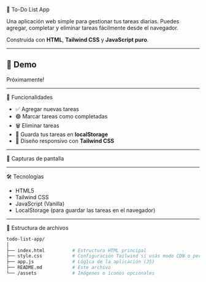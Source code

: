 📝 To-Do List App

Una aplicación web simple para gestionar tus tareas diarias. Puedes agregar, completar y eliminar tareas fácilmente desde el navegador.

Construida con **HTML**, **Tailwind CSS** y **JavaScript puro**.

---

## 🚀 Demo

Próximamente!

---

🧠 Funcionalidades

- ✅ Agregar nuevas tareas
- 🟢 Marcar tareas como completadas
- 🗑️ Eliminar tareas
- 💾 Guarda tus tareas en **localStorage**
- 🎨 Diseño responsivo con **Tailwind CSS**

---
📸 Capturas de pantalla


---

🛠️ Tecnologías

- HTML5
- Tailwind CSS
- JavaScript (Vanilla)
- LocalStorage (para guardar las tareas en el navegador)

---

📂 Estructura de archivos

```bash
todo-list-app/
│
├── index.html          # Estructura HTML principal
├── style.css           # Configuración Tailwind si usás modo CDN o personalizado
├── app.js              # Lógica de la aplicación (JS)
├── README.md           # Este archivo
└── /assets             # Imágenes o íconos opcionales
